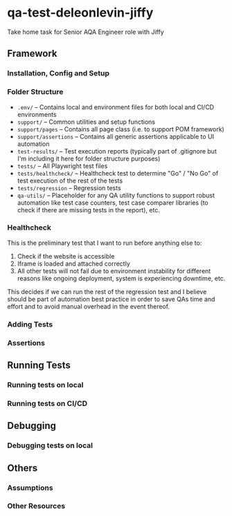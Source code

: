 # qa-test-deleonlevin-jiffy

Take home task for Senior AQA Engineer role with Jiffy

## Framework
### Installation, Config and Setup

### Folder Structure

- `.env/` – Contains local and environment files for both local and CI/CD environments
- `support/` – Common utilities and setup functions
- `support/pages` – Contains all page class (i.e. to support POM framework)
- `support/assertions` – Contains all generic assertions applicable to UI automation
- `test-results/` – Test execution reports (typically part of .gitignore but I'm including it here for folder structure purposes)
- `tests/` – All Playwright test files
- `tests/healthcheck/` – Healthcheck test to determine "Go" / "No Go" of test execution of the rest of the tests
- `tests/regression` – Regression tests
- `qa-utils/` – Placeholder for any QA utility functions to support robust automation like test case counters, test case comparer libraries (to check if there are missing tests in the report), etc.

### Healthcheck
This is the preliminary test that I want to run before anything else to:
1. Check if the website is accessible
2. Iframe is loaded and attached correctly
3. All other tests will not fail due to environment instability for different reasons like ongoing deployment, system is experiencing downtime, etc.

This decides if we can run the rest of the regression test and I believe should be part of automation best practice in order to save QAs time and effort and to avoid manual overhead in the event thereof.

### Adding Tests

### Assertions

## Running Tests
### Running tests on local

### Running tests on CI/CD

## Debugging

### Debugging tests on local

## Others

### Assumptions

### Other Resources
